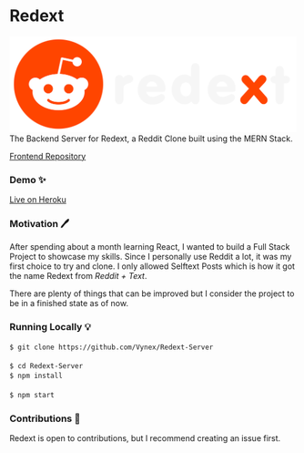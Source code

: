 # Redext

![Logo](/assets/Logo.png?raw=true)
The Backend Server for Redext, a Reddit Clone built using the MERN Stack.

[Frontend Repository](https://github.com/Vynex/Redext-Client "Frontend Repository")

### Demo ✨

[Live on Heroku](https://redext-api.herokuapp.com/ "Live on Heroku")


### Motivation 🖊

After spending about a month learning React, I wanted to build a Full Stack Project to showcase my skills. Since I personally use Reddit a lot, it was my first choice to try and clone. I only allowed Selftext Posts which is how it got the name Redext from *Reddit + Text*.

There are plenty of things that can be improved but I consider the project to be in a finished state as of now.


### Running Locally 💡

```bash
$ git clone https://github.com/Vynex/Redext-Server

$ cd Redext-Server
$ npm install

$ npm start
```


### Contributions 👷

Redext is open to contributions, but I recommend creating an issue first.
